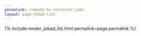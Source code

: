 ```yaml
---
permalink: /remote-hr-recruiter-jobs
layout: page-jobad-list
---
```

{% include render_jobad_list.html permalink=page.permalink %}
